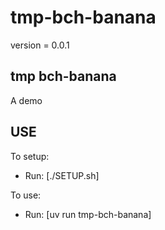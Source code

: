 # tmp-bch-banana

version = 0.0.1

## tmp bch-banana

A demo

## USE

To setup:
- Run: [./SETUP.sh]

To use:
- Run: [uv run tmp-bch-banana]
